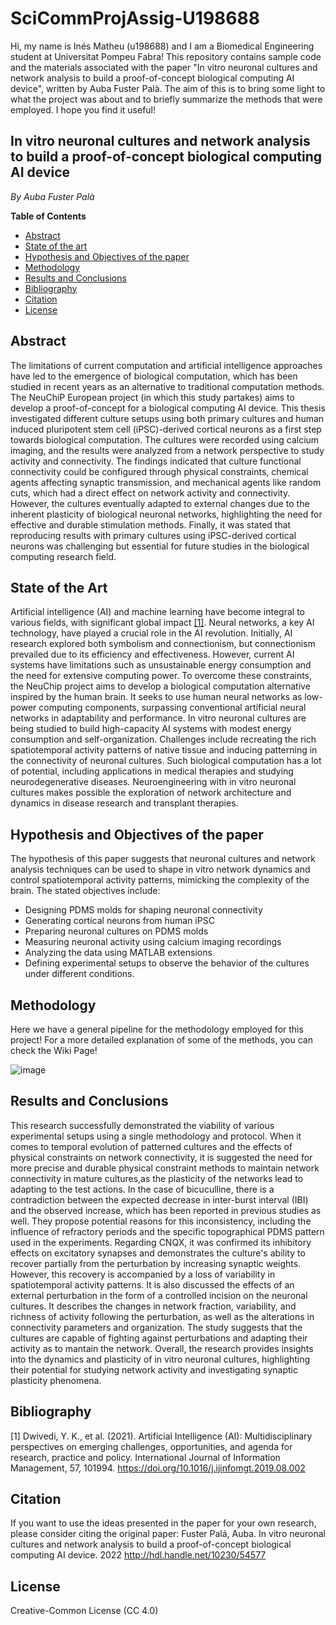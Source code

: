 # SciCommProjAssig-U198688

Hi, my name is Inés Matheu (u198688) and I am a Biomedical Engineering student at Universitat Pompeu Fabra! This repository contains sample code and the materials associated with the paper "In vitro neuronal cultures and network analysis to build a proof-of-concept biological computing AI device", written by Auba Fuster Palà. The aim of this is to bring some light to what the project was about and to briefly summarize the methods that were employed. I hope you find it useful!


## In vitro neuronal cultures and network analysis to build a proof-of-concept biological computing AI device ##

_By Auba Fuster Palà_



**Table of Contents**

- [Abstract](#abstract)
- [State of the art](#state-of-the-art)
- [Hypothesis and Objectives of the paper](#hypothesis-and-objectives-of-the-paper)
- [Methodology](#methodology)
- [Results and Conclusions](#results-and-conclusions)
- [Bibliography](#bibliography)
- [Citation](#citation)
- [License](#license)

 
 
## Abstract

The limitations of current computation and artificial intelligence approaches have led to the emergence of biological computation, which has been studied in recent years as an alternative to traditional computation methods. The NeuChiP European project (in which this study partakes) aims to develop a proof-of-concept for a biological computing AI device. This thesis investigated different culture setups using both primary cultures and human induced pluripotent stem cell (iPSC)-derived cortical neurons as a first step towards biological computation. The cultures were recorded using calcium imaging, and the results were analyzed from a network perspective to study activity and connectivity. 
The findings indicated that culture functional connectivity could be configured through physical constraints, chemical agents affecting synaptic transmission, and mechanical agents like random cuts, which had a direct effect on network activity and connectivity. However, the cultures eventually adapted to external changes due to the inherent plasticity of biological neuronal networks, highlighting the need for effective and durable stimulation methods. Finally, it was stated that reproducing results with primary cultures using iPSC-derived cortical neurons was challenging but essential for future studies in the biological computing research field.



## State of the Art

Artificial intelligence (AI) and machine learning have become integral to various fields, with significant global impact [[1]](#[-1-]). Neural networks, a key AI technology, have played a crucial role in the AI revolution. Initially, AI research explored both symbolism and connectionism, but connectionism prevailed due to its efficiency and effectiveness. However, current AI systems have limitations such as unsustainable energy consumption and the need for extensive computing power. To overcome these constraints, the NeuChip project aims to develop a biological computation alternative inspired by the human brain. It seeks to use human neural networks as low-power computing components, surpassing conventional artificial neural networks in adaptability and performance. In vitro neuronal cultures are being studied to build high-capacity AI systems with modest energy consumption and self-organization. Challenges include recreating the rich spatiotemporal activity patterns of native tissue and inducing patterning in the connectivity of neuronal cultures. Such biological computation has a lot of potential, including applications in medical therapies and studying neurodegenerative diseases. Neuroengineering with in vitro neuronal cultures makes possible the exploration of network architecture and dynamics in disease research and transplant therapies.


## Hypothesis and Objectives of the paper

The hypothesis of this paper suggests that neuronal cultures and network analysis techniques can be used to shape in vitro network dynamics and control spatiotemporal activity patterns, mimicking the complexity of the brain. The stated objectives include: 
- Designing PDMS molds for shaping neuronal connectivity
- Generating cortical neurons from human iPSC
- Preparing neuronal cultures on PDMS molds
- Measuring neuronal activity using calcium imaging recordings
- Analyzing the data using MATLAB extensions
- Defining experimental setups to observe the behavior of the cultures under different conditions.

## Methodology

Here we have a general pipeline for the methodology employed for this project! For a more detailed explanation of some of the methods, you can check the Wiki Page!

![image](https://github.com/imatheu03/SciCommProjAssig-U198688/assets/132487259/94784b59-df24-4667-a27c-3b91dc92c0e6)

## Results and Conclusions

This research successfully demonstrated the viability of various experimental setups using a single methodology and protocol. When it comes to temporal evolution of patterned cultures and the effects of physical constraints on network connectivity, it is suggested the need for more precise and durable physical constraint methods to maintain network connectivity in mature cultures,as the plasticity of the networks lead to adapting to the test actions. 
In the case of bicuculline, there is a contradiction between the expected decrease in inter-burst interval (IBI) and the observed increase, which has been reported in previous studies as well. They propose potential reasons for this inconsistency, including the influence of refractory periods and the specific topographical PDMS pattern used in the experiments. Regarding CNQX, it was confirmed its inhibitory effects on excitatory synapses and demonstrates the culture's ability to recover partially from the perturbation by increasing synaptic weights. However, this recovery is accompanied by a loss of variability in spatiotemporal activity patterns. It is also discussed the effects of an external perturbation in the form of a controlled incision on the neuronal cultures. It describes the changes in network fraction, variability, and richness of activity following the perturbation, as well as the alterations in connectivity parameters and organization.
The study suggests that the cultures are capable of fighting against perturbations and adapting their activity as to mantain the network. Overall, the research provides insights into the dynamics and plasticity of in vitro neuronal cultures, highlighting their potential for studying network activity and investigating synaptic plasticity phenomena.


## Bibliography

[1] Dwivedi, Y. K., et al. (2021). Artificial Intelligence (AI): Multidisciplinary perspectives on emerging challenges, opportunities, and agenda for research, practice and policy. International Journal of Information Management, 57, 101994. https://doi.org/10.1016/j.ijinfomgt.2019.08.002

## Citation
If you want to use the ideas presented in the paper for your own research, please consider citing the original paper:
Fuster Palá, Auba. In vitro neuronal cultures and network analysis to build a proof-of-concept biological computing AI device. 2022
http://hdl.handle.net/10230/54577

## License
Creative-Common License (CC 4.0)

